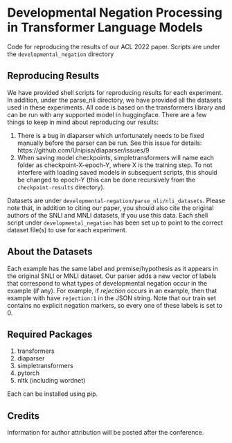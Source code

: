 # Developmental Negation Processing in Transformer Language Models
Code for reproducing the results of our ACL 2022 paper. Scripts are under the <code>developmental_negation</code> directory

## Reproducing Results
We have provided shell scripts for reproducing results for each experiment. In addition, under the parse_nli directory, we have provided all the datasets used in these experiments. All code is based on the transformers library and can be run with any supported model in huggingface. There are a few things to keep in mind about reproducing our results:

<ol>
  <li>There is a bug in diaparser which unfortunately needs to be fixed manually before the parser can be run. See this issue for details: https://github.com/Unipisa/diaparser/issues/9</li>
  <li>When saving model checkpoints, simpletransformers will name each folder as checkpoint-X-epoch-Y, where X is the training step. To not interfere with loading saved models in subsequent scripts, this should be changed to epoch-Y (this can be done recursively from the <code>checkpoint-results</code> directory).</li>
</ol>

Datasets are under <code>developmental-negation/parse_nli/nli_datasets</code>. Please note that, in addition to citing our paper, you should also cite the original authors of the SNLI and MNLI datasets, if you use this data. Each shell script under <code>developmental_negation</code> has been set up to point to the correct dataset file(s) to use for each experiment.

## About the Datasets
Each example has the same label and premise/hypothesis as it appears in the original SNLI or MNLI dataset. Our parser adds a new vector of labels that correspond to what types of developmental negation occur in the example (if any). For example, if <i>rejection</i> occurs in an example, then that example with have <code>rejection:1</code> in the JSON string. Note that our train set contains no explicit negation markers, so every one of these labels is set to 0.


## Required Packages
1. transformers
2. diaparser
3. simpletransformers
4. pytorch
5. nltk (including wordnet)

Each can be installed using pip.

## Credits
Information for author attribution will be posted after the conference.
